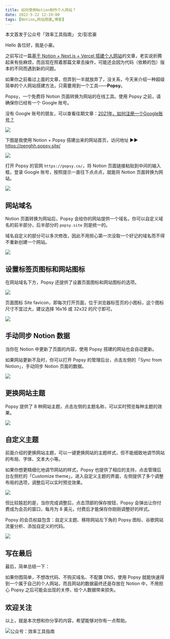 ```yaml
---
title: 如何使用Notion制作个人网站？                                 
date: 2022-5-22 12:19:00                 
tags: [Notion,网站搭建,博客]                                                             
--- 
```


本文首发于公众号「效率工具指南」
文/彭宏豪    

Hello 各位好，我是小豪。   

之前写过一篇[基于 Notion + Next.js + Vercel 搭建个人网站](https://mp.weixin.qq.com/s?__biz=MzAxMjY0NTY5OA==&mid=2649911025&idx=1&sn=9b849dbaf03a6407b6ebd533d0fb6f87&chksm=83a86adcb4dfe3ca54a324d6c784c2f9fa8e5ba6061a33f4da804ddfc3a86f8019922c7449ec&scene=21#wechat_redirect)的文章，老实说折腾起来有些麻烦，而且现在照着那篇文章去操作，可能还会因为代码（依赖的包）版本的不同而遇到新的问题。  

如果你之前看过上面的文章，但弄到一半就放弃了，没关系，今天来介绍一种超级简单的个人网站搭建方法，只需要用到一个工具——**Popsy**。   

Popsy，一个免费将 Notion 页面转换为网站的在线工具。使用 Popsy 之前，请确保你已经有一个 Google 账号。

没有 Google 账号的朋友，可以查看往期文章：[2021年，如何注册一个Google账号？](https://mp.weixin.qq.com/s?__biz=MzAxMjY0NTY5OA==&mid=2649912873&idx=1&sn=7a11acaec4173d7a9501359b4aa5d524&chksm=83a87204b4dffb12a3b1e058dbddbba43e293dcef288db6391927660bac6aca610c62f21e9f8&token=201204900&lang=zh_CN#rd)      

![](https://article-picbed-1302715071.cos.ap-guangzhou.myqcloud.com/2022/05/22/16531882183970.jpg)

下图是我使用 Notion + Popsy 搭建出来的网站首页，访问地址 ▶▶ https://penghh.popsy.site/    

![](https://article-picbed-1302715071.cos.ap-guangzhou.myqcloud.com/2022/05/22/16531874725550.jpg)

打开 Popsy 的官网 `https://popsy.co/`，将 Notion 页面链接粘贴到中间的输入框，登录 Google 账号，按照提示一直往下点点点，就能将 Notion 页面转换为网站。   

![](https://article-picbed-1302715071.cos.ap-guangzhou.myqcloud.com/2022/05/22/16531896808461.jpg)

## 网站域名  

Notion 页面转换为网站后，Popsy 会给你的网站提供一个域名，你可以自定义域名的前半部分，后半部分的 `popsy.site` 则是统一的。    

域名自定义的部分可以多次修改，因此不用担心第一次没取一个好记的域名而不得不重新创建一个网站。      

![](https://article-picbed-1302715071.cos.ap-guangzhou.myqcloud.com/2022/05/22/16531899027089.jpg)

## 设置标签页图标和网站图标

在网站域名下方，Popsy 还提供了设置页面图标和网站图标的选项。  

![](https://article-picbed-1302715071.cos.ap-guangzhou.myqcloud.com/2022/05/22/16531913208537.jpg)


页面图标 Site favicon，即每次打开页面，位于浏览器标签页的小图标，这个图标尺寸不宜过大，建议选择 16x16 或 32x32 的尺寸即可。   

![](https://article-picbed-1302715071.cos.ap-guangzhou.myqcloud.com/2022/05/22/16531916541821.jpg)

## 手动同步 Notion 数据  

当你在 Notion 中更新了页面的内容，使用 Popsy 搭建的网站也会自动更新。    

如果网站更新不及时，你可以打开 Popsy 的管理后台，点击左侧的「Sync from Notion」，手动同步 Notion 页面的数据。        

![](https://article-picbed-1302715071.cos.ap-guangzhou.myqcloud.com/2022/05/22/16531902326402.jpg)


## 更换网站主题

Popsy 提供了 8 种网站主题，点击左侧的主题名称，可以实时预览每种主题的效果。    

![](https://article-picbed-1302715071.cos.ap-guangzhou.myqcloud.com/2022/05/22/16531893830451.jpg)

## 自定义主题

前面介绍的更换网站主题，可以一键更换网站的主题样式，但不能细致地调节网站的布局、字体、文本大小等。  

如果你想更精细化地调节网站的样式，Popsy 也提供了相应的支持，点击管理后台左侧栏的「Customize theme」，进入自定义主题的界面，左侧提供了多个调整布局的选项，调整后可以实时预览效果。

![](https://article-picbed-1302715071.cos.ap-guangzhou.myqcloud.com/2022/05/22/16531918152716.jpg)

但比较尴尬的是，当你完成调整后，点击顶部的保存按钮，Popsy 会弹出让你付费成为会员的窗口，每月为 8 美元，付费后才能保存你刚刚调整好的样式。 

Popsy 的会员权益包含：自定义主题、移除网站左下角的 Popsy 图标、谷歌网站流量分析、添加自定义的代码。    

![](https://article-picbed-1302715071.cos.ap-guangzhou.myqcloud.com/2022/05/22/16531923224767.jpg)

## 写在最后

最后，简单总结一下：   

如果你图简单，不想改代码、不购买域名、不配置 DNS，使用 Popsy 就能快速得到一个属于自己的个人网站，而且网站的数据最终还是存放在 Notion 中，不用担心 Popsy 之后可能会出现的关停，给个人数据带来损失。  

## 欢迎关注     

以上，就是本次想和你分享的内容，希望能够对你有一点帮助。     

![公众号：效率工具指南](https://article-picbed-1302715071.cos.ap-guangzhou.myqcloud.com/2021/05/28/gong-zhong-hao-wei-bu-er-wei-ma-dailogo.png)     